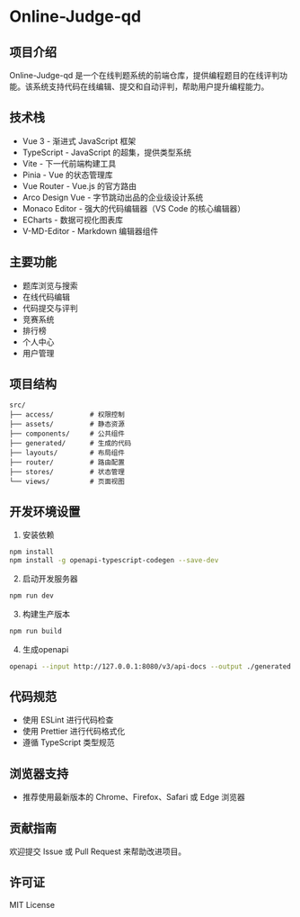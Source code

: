 # Online-Judge-qd

## 项目介绍

Online-Judge-qd 是一个在线判题系统的前端仓库，提供编程题目的在线评判功能。该系统支持代码在线编辑、提交和自动评判，帮助用户提升编程能力。

## 技术栈

- Vue 3 - 渐进式 JavaScript 框架
- TypeScript - JavaScript 的超集，提供类型系统
- Vite - 下一代前端构建工具
- Pinia - Vue 的状态管理库
- Vue Router - Vue.js 的官方路由
- Arco Design Vue - 字节跳动出品的企业级设计系统
- Monaco Editor - 强大的代码编辑器（VS Code 的核心编辑器）
- ECharts - 数据可视化图表库
- V-MD-Editor - Markdown 编辑器组件

## 主要功能

- 题库浏览与搜索
- 在线代码编辑
- 代码提交与评判
- 竞赛系统
- 排行榜
- 个人中心
- 用户管理

## 项目结构

```
src/
├── access/         # 权限控制
├── assets/         # 静态资源
├── components/     # 公共组件
├── generated/      # 生成的代码
├── layouts/        # 布局组件
├── router/         # 路由配置
├── stores/         # 状态管理
└── views/          # 页面视图
```

## 开发环境设置

1. 安装依赖

```bash
npm install
npm install -g openapi-typescript-codegen --save-dev

```

2. 启动开发服务器

```bash
npm run dev
```

3. 构建生产版本

```bash
npm run build
```

4. 生成openapi

```bash
openapi --input http://127.0.0.1:8080/v3/api-docs --output ./generated --client axios
```

## 代码规范

- 使用 ESLint 进行代码检查
- 使用 Prettier 进行代码格式化
- 遵循 TypeScript 类型规范

## 浏览器支持

- 推荐使用最新版本的 Chrome、Firefox、Safari 或 Edge 浏览器

## 贡献指南

欢迎提交 Issue 或 Pull Request 来帮助改进项目。

## 许可证

MIT License
